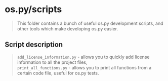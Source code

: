 # os.py/scripts
> This folder contains a bunch of useful os.py development scripts, and other tools which make developing os.py easier.

## Script description
> `add_license_information.py` - allows you to quickly add license information to all the project files,<br/>
> `print_all_functions.py` - allows you to print all functions from a certain code file, useful for os.py tests.
